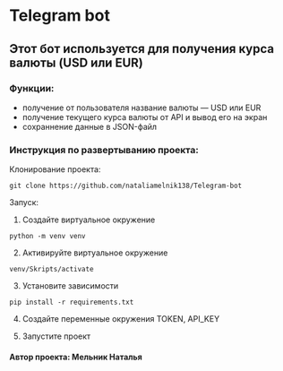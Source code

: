 # Telegram bot
## Этот бот используется для получения курса валюты (USD или EUR)

### Функции:
- получение от пользователя название валюты — USD или EUR
- получение текущего курса валюты от API и вывод его на экран
- сохраннение данные в JSON-файл
  
### Инструкция по развертыванию проекта:

Клонирование проекта:
```
git clone https://github.com/nataliamelnik138/Telegram-bot
```
Запуск:
1. Создайте виртуальное окружение
```
python -m venv venv
```
2. Активируйте виртуальное окружение
```
venv/Skripts/activate
```
3. Установите зависимости
```
pip install -r requirements.txt
```
4. Создайте переменные окружения TOKEN, API_KEY

5. Запустите проект


#### Автор проекта: Мельник Наталья
